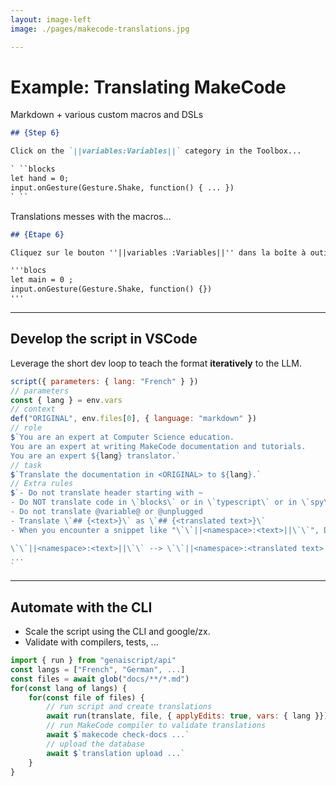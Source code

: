 ```yaml
---
layout: image-left
image: ./pages/makecode-translations.jpg

---
```

# Example: Translating MakeCode

Markdown + various custom macros and DSLs

````markdown
## {Step 6}

Click on the `||variables:Variables||` category in the Toolbox...

` ``blocks
let hand = 0;
input.onGesture(Gesture.Shake, function() { ... })
` ``
````

Translations messes with the macros...

```markdown
## {Étape 6}

Cliquez sur le bouton ''||variables :Variables||'' dans la boîte à outils....

'''blocs
let main = 0 ;
input.onGesture(Gesture.Shake, function() {})
'''
```

---

## Develop the script in VSCode

Leverage the short dev loop to teach the format **iteratively** to the LLM.

```js
script({ parameters: { lang: "French" } })
// parameters
const { lang } = env.vars
// context
def("ORIGINAL", env.files[0], { language: "markdown" })
// role
$`You are an expert at Computer Science education. 
You are an expert at writing MakeCode documentation and tutorials. 
You are an expert ${lang} translator.`
// task
$`Translate the documentation in <ORIGINAL> to ${lang}.`
// Extra rules
$`- Do not translate header starting with ~
- Do NOT translate code in \`blocks\` or in \`typescript\` or in \`spy\` or in \`python\`.
- Do not translate @variable@ or @unplugged
- Translate \`## {<text>}\` as \`## {<translated text>}\`
- When you encounter a snippet like "\`\`||<namespace>:<text>||\`\`", DO NOT translate...

\`\`||<namespace>:<text>||\`\` --> \`\`||<namespace>:<translated text>||\`\`
...
`
```

---

## Automate with the CLI

- Scale the script using the CLI and google/zx.
- Validate with compilers, tests, ...

```js
import { run } from "genaiscript/api"
const langs = ["French", "German", ...]
const files = await glob("docs/**/*.md")
for(const lang of langs) {
    for(const file of files) {
        // run script and create translations
        await run(translate, file, { applyEdits: true, vars: { lang }})
        // run MakeCode compiler to validate translations
        await $`makecode check-docs ...`
        // upload the database
        await $`translation upload ...`
    }
}
```
